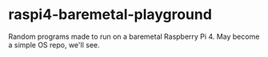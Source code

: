 # raspi4-baremetal-playground
Random programs made to run on a baremetal Raspberry Pi 4. May become a simple OS repo, we'll see.

